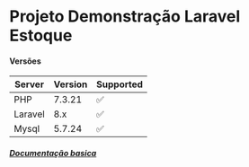 <h1>Projeto Demonstração Laravel Estoque</h1>

<h4>Versões </h4>

|Server | Version | Supported |
| ------- | ------------------ | ------|
| PHP   | 7.3.21 | :white_check_mark: |
| Laravel   | 8.x |:white_check_mark: |
| Mysql  | 5.7.24 |:white_check_mark: |

<a href="#documentacao"><h5>Documentação basica</h5></a>

<div id="documentacao"></div>
